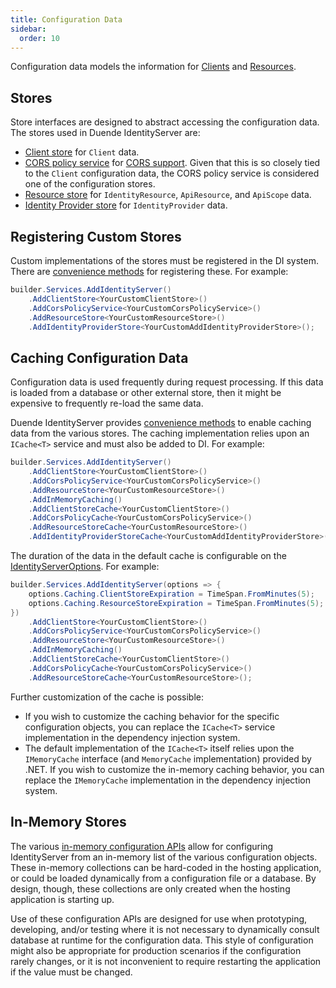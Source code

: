 ```yaml
---
title: Configuration Data
sidebar:
  order: 10
---
```



Configuration data models the information for [Clients](../fundamentals/clients) and [Resources](../fundamentals/resources).

## Stores

Store interfaces are designed to abstract accessing the configuration data. 
The stores used in Duende IdentityServer are:
* [Client store](../reference/stores/client_store) for `Client` data.
* [CORS policy service](../reference/stores/cors_policy_service) for [CORS support](../tokens/cors). Given that this is so closely tied to the `Client` configuration data, the CORS policy service is considered one of the configuration stores.
* [Resource store](../reference/stores/resource_store) for `IdentityResource`, `ApiResource`, and `ApiScope` data.
* [Identity Provider store](../reference/stores/idp_store) for `IdentityProvider` data.

## Registering Custom Stores

Custom implementations of the stores must be registered in the DI system.
There are [convenience methods](../reference/di#configuration-stores) for registering these.
For example:

```cs
builder.Services.AddIdentityServer()
    .AddClientStore<YourCustomClientStore>()
    .AddCorsPolicyService<YourCustomCorsPolicyService>()
    .AddResourceStore<YourCustomResourceStore>()
    .AddIdentityProviderStore<YourCustomAddIdentityProviderStore>();

```

## Caching Configuration Data

Configuration data is used frequently during request processing.
If this data is loaded from a database or other external store, then it might be expensive to frequently re-load the same data.

Duende IdentityServer provides [convenience methods](../reference/di#caching-configuration-data) to enable caching data from the various stores.
The caching implementation relies upon an `ICache<T>` service and must also be added to DI. 
For example:

```cs
builder.Services.AddIdentityServer()
    .AddClientStore<YourCustomClientStore>()
    .AddCorsPolicyService<YourCustomCorsPolicyService>()
    .AddResourceStore<YourCustomResourceStore>()
    .AddInMemoryCaching()
    .AddClientStoreCache<YourCustomClientStore>()
    .AddCorsPolicyCache<YourCustomCorsPolicyService>()
    .AddResourceStoreCache<YourCustomResourceStore>()
    .AddIdentityProviderStoreCache<YourCustomAddIdentityProviderStore>();

```

The duration of the data in the default cache is configurable on the [IdentityServerOptions](../reference/options#caching).
For example:

```cs
builder.Services.AddIdentityServer(options => {
    options.Caching.ClientStoreExpiration = TimeSpan.FromMinutes(5);
    options.Caching.ResourceStoreExpiration = TimeSpan.FromMinutes(5);
})
    .AddClientStore<YourCustomClientStore>()
    .AddCorsPolicyService<YourCustomCorsPolicyService>()
    .AddResourceStore<YourCustomResourceStore>()
    .AddInMemoryCaching()
    .AddClientStoreCache<YourCustomClientStore>()
    .AddCorsPolicyCache<YourCustomCorsPolicyService>()
    .AddResourceStoreCache<YourCustomResourceStore>();

```

Further customization of the cache is possible: 
* If you wish to customize the caching behavior for the specific configuration objects, you can replace the `ICache<T>` service implementation in the dependency injection system.
* The default implementation of the `ICache<T>` itself relies upon the `IMemoryCache` interface (and `MemoryCache` implementation) provided by .NET.
If you wish to customize the in-memory caching behavior, you can replace the `IMemoryCache` implementation in the dependency injection system.

## In-Memory Stores

The various [in-memory configuration APIs](../reference/di#configuration-stores) allow for configuring IdentityServer from an in-memory list of the various configuration objects.
These in-memory collections can be hard-coded in the hosting application, or could be loaded dynamically from a configuration file or a database.
By design, though, these collections are only created when the hosting application is starting up.

Use of these configuration APIs are designed for use when prototyping, developing, and/or testing where it is not necessary to dynamically consult database at runtime for the configuration data.
This style of configuration might also be appropriate for production scenarios if the configuration rarely changes, or it is not inconvenient to require restarting the application if the value must be changed.
